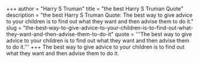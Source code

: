 +++
author = "Harry S Truman"
title = "the best Harry S Truman Quote"
description = "the best Harry S Truman Quote: The best way to give advice to your children is to find out what they want and then advise them to do it."
slug = "the-best-way-to-give-advice-to-your-children-is-to-find-out-what-they-want-and-then-advise-them-to-do-it"
quote = '''The best way to give advice to your children is to find out what they want and then advise them to do it.'''
+++
The best way to give advice to your children is to find out what they want and then advise them to do it.
